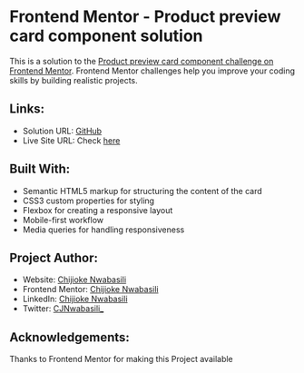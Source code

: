 # Frontend Mentor - Product preview card component solution

This is a solution to the [Product preview card component challenge on Frontend Mentor](https://www.frontendmentor.io/challenges/product-preview-card-component-GO7UmttRfa). Frontend Mentor challenges help you improve your coding skills by building realistic projects.

## Links:

- Solution URL: [GitHub](https://github.com/devceejay/product-preview-card-component)
- Live Site URL: Check [here](https://devceejay.github.io/product-preview-card-component)

## Built With:

- Semantic HTML5 markup for structuring the content of the card
- CSS3 custom properties for styling
- Flexbox for creating a responsive layout
- Mobile-first workflow
- Media queries for handling responsiveness

## Project Author:

- Website: [Chijioke Nwabasili](https://github.com/devceejay)
- Frontend Mentor: [Chijioke Nwabasili](https://www.frontendmentor.io/profile/devceejay)
- LinkedIn: [Chijioke Nwabasili](https://www.linkedin.com/in/chijioke-nwabasili)
- Twitter: [CJNwabasili_](https://www.twitter.com/CJNwabasili_)

## Acknowledgements:

Thanks to Frontend Mentor for making this Project available
